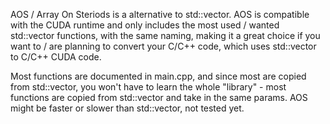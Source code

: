 AOS / Array On Steriods is a alternative to std::vector.
AOS is compatible with the CUDA runtime and only includes the most used / wanted std::vector functions, with the same naming, making it a great choice if you want to / are planning to convert your C/C++ code, which uses std::vector to C/C++ CUDA code.

Most functions are documented in main.cpp, and since most are copied from std::vector, you won't have to learn the whole "library" - most functions are copied from std::vector and take in the same params.
AOS might be faster or slower than std::vector, not tested yet.
